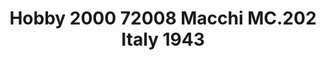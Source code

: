 ---
title: "Hobby 2000 72008 Macchi MC.202 Italy 1943"
price: "TBA" 
desc: "Maketa"
img_path: "/assets/img/H2K72008.jpg"
brand: "N/A"
available: false
special_offer: false
new: false
soon: false
cat: "010000"
subcat: "012000"
subsubcat: "N/A"
sifra: "H2K72008"
---
